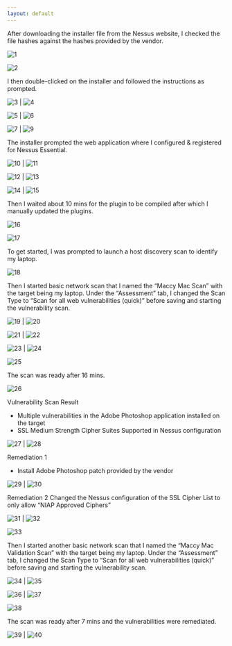 ```yaml
---
layout: default
---
```



After downloading the installer file from the Nessus website, I checked the file hashes against the hashes provided by the vendor.

![1](1.png)

![2](2.png)


I then double-clicked on the installer and followed the instructions as prompted.

![3](3.png) | ![4](4.png)

![5](5.png) | ![6](6.png)

![7](7.png) | ![9](9.png)


The installer prompted the web application where I configured & registered for Nessus Essential.

![10](10.png) | ![11](11.png)

![12](12.png) | ![13](13.png)

![14](14.png) | ![15](15.png)


Then I waited about 10 mins for the plugin to be compiled after which I manually updated the plugins.

![16](16.png)

![17](17.png)


To get started, I was prompted to launch a host discovery scan to identify my laptop.

![18](18.png)


Then I started basic network scan that I named the “Maccy Mac Scan” with the target being my laptop. Under the “Assessment” tab, I changed the Scan Type to “Scan for all web vulnerabilities (quick)” before saving and starting the vulnerability scan.

![19](19.png) | ![20](20.png)

![21](21.png) | ![22](22.png)

![23](23.png) | ![24](24.png)

![25](25.png)


The scan was ready after 16 mins.

![26](26.png)


Vulnerability Scan Result
*  Multiple vulnerabilities in the Adobe Photoshop application installed on the target
*  SSL Medium Strength Cipher Suites Supported in Nessus configuration

![27](27.png) | ![28](28.png)


Remediation 1
*  Install Adobe Photoshop patch provided by the vendor

![29](29.png) | ![30](30.png)


Remediation 2
Changed the Nessus configuration of the SSL Cipher List to only allow “NIAP Approved Ciphers”

![31](31.png) | ![32](32.png)

![33](33.png)


Then I started another basic network scan that I named the “Maccy Mac Validation Scan” with the target being my laptop. Under the “Assessment” tab, I changed the Scan Type to “Scan for all web vulnerabilities (quick)” before saving and starting the vulnerability scan.

![34](34.png) | ![35](35.png)

![36](36.png) | ![37](37.png)

![38](38.png)


The scan was ready after 7 mins and the vulnerabilities were remediated.

![39](39.png) | ![40](40.png)
